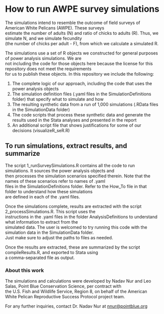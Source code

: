 # How to run AWPE survey simulations

The simulations intend to resemble the outcome of field surveys of American White Pelicans (AWPE). These surveys  
estimate the number of adults (N) and ratio of chicks to adults (R). Thus, we simulate N, and we simulate fecundity  
(the number of chicks per adult - F), from which we calculate a simulated R.

The simulations use a set of R objects we constructed for general purposes of power analysis simulations. We are  
not including the code for those objects here because the license for this repository does not meet the requirements  
for us to publish these objects. In this repository we include the following:
1. The complete logic of our approach, including the code that uses the power analysis objects
2. The simulation definition files (.yaml files in the SimulationDefinitions folder) that specify what to simulate and how
3. The resulting synthetic data from a run of 1,000 simulations (.RData files in the SimulationData folder)
4. The code scripts that process these synthetic data and generate the results used in the Stata analyses and presented in the report
5. An additional script file that shows justifications for some of our decisions (visualizeR_seR.R)

## To run simulations, extract results, and summarize

The script 1_runSurveySimulations.R contains all the code to run simulations. It sources the power analysis objects and  
then processes the simulation scenarios specified therein. Note that the names of these scenarios refer to names of .yaml  
files in the SimulationDefinitions folder. Refer to the How_To file in that folder to understand how these simulations  
are defined in each of the .yaml files.

Once the simulations complete, results are extracted with the script 2_processSimulations.R. This script uses the  
instructions in the .yaml files in the folder AnalysisDefinitions to understand what information to extract from the  
simulated data. The user is welcomed to try running this code with the simulation data in the SimulationData folder.  
Just make sure to adjust the paths to files as needed.

Once the results are extracted, these are summarized by the script compileResults.R, and exported to Stata using  
a comma-separated file as output. 

### About this work

The simulations and calculations were developed by Nadav Nur and Leo Salas, Point Blue Conservation Science, per contract with  
the U.S. Fish and Wildlife Service, Region 8, on behalf of the American White Pelican Reproductive Success Protocol project team. 
  
For any further inquiries, contact Dr. Nadav Nur at nnur@pointblue.org
